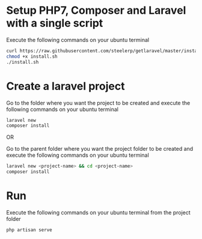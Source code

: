 # Setup PHP7, Composer and Laravel with a single script

Execute the following commands on your ubuntu terminal

```bash
curl https://raw.githubusercontent.com/steelerp/getlaravel/master/install.sh > install.sh
chmod +x install.sh
./install.sh
```
# Create a laravel project

Go to the folder where you want the project to be created and execute the following commands on your ubuntu terminal

```bash
laravel new
composer install
```
OR

Go to the parent folder where you want the project folder to be created and execute the following commands on your ubuntu terminal

```bash
laravel new <project-name> && cd <project-name>
composer install
```

# Run

Execute the following commands on your ubuntu terminal from the project folder

```bash
php artisan serve
```
